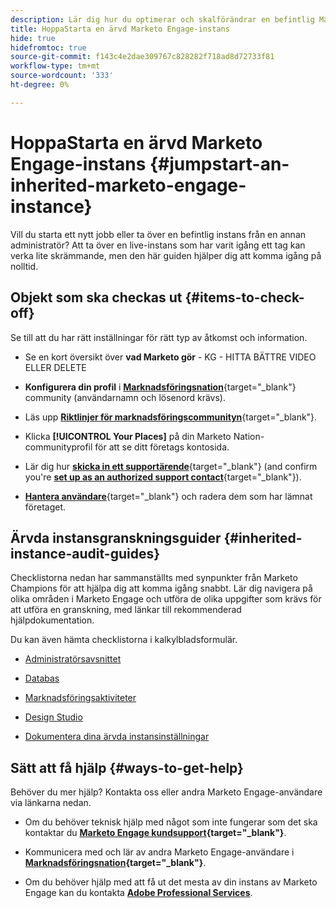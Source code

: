 ```yaml
---
description: Lär dig hur du optimerar och skalförändrar en befintlig Marketo Engage-instans som du har ärvt. Följ checklistan för att granska administratörsinställningar och upprätthålla databasens hygien.
title: HoppaStarta en ärvd Marketo Engage-instans
hide: true
hidefromtoc: true
source-git-commit: f143c4e2dae309767c828282f718ad8d72733f81
workflow-type: tm+mt
source-wordcount: '333'
ht-degree: 0%

---
```


# HoppaStarta en ärvd Marketo Engage-instans {#jumpstart-an-inherited-marketo-engage-instance}

Vill du starta ett nytt jobb eller ta över en befintlig instans från en annan administratör? Att ta över en live-instans som har varit igång ett tag kan verka lite skrämmande, men den här guiden hjälper dig att komma igång på nolltid.

## Objekt som ska checkas ut {#items-to-check-off}

Se till att du har rätt inställningar för rätt typ av åtkomst och information.

* Se en kort översikt över **vad Marketo gör** - KG - HITTA BÄTTRE VIDEO ELLER DELETE

* **Konfigurera din profil** i [**Marknadsföringsnation**](https://nation.marketo.com/){target="_blank"} community (användarnamn och lösenord krävs).

* Läs upp [**Riktlinjer för marknadsföringscommunityn**](https://nation.marketo.com/t5/community-guidelines/ct-p/community-guidelines){target="_blank"}.

* Klicka **[!UICONTROL Your Places]** på din Marketo Nation-communityprofil för att se ditt företags kontosida.

* Lär dig hur [**skicka in ett supportärende**](https://nation.marketo.com/t5/Knowledgebase/Submitting-a-Support-Case-to-Marketo-Support/ta-p/252201){target="_blank"} (and confirm you're [**set up as an authorized support contact**](https://nation.marketo.com/t5/Knowledgebase/Managing-Authorized-Support-Contacts/ta-p/254341){target="_blank"}).

* [**Hantera användare**](/help/marketo/product-docs/administration/users-and-roles/managing-marketo-users.md){target="_blank"} och radera dem som har lämnat företaget.

## Ärvda instansgranskningsguider {#inherited-instance-audit-guides}

Checklistorna nedan har sammanställts med synpunkter från Marketo Champions för att hjälpa dig att komma igång snabbt. Lär dig navigera på olika områden i Marketo Engage och utföra de olika uppgifter som krävs för att utföra en granskning, med länkar till rekommenderad hjälpdokumentation.

Du kan även hämta checklistorna i kalkylbladsformulär.

* [Administratörsavsnittet](/help/marketo/getting-started/inheriting-a-marketo-instance/new-inherit-doc-1.md)

* [Databas](/help/marketo/getting-started/inheriting-a-marketo-instance/new-inherit-doc-2.md)

* [Marknadsföringsaktiviteter](/help/marketo/getting-started/inheriting-a-marketo-instance/new-inherit-doc-3.md)

* [Design Studio](/help/marketo/getting-started/inheriting-a-marketo-instance/new-inherit-doc-4.md)

* [Dokumentera dina ärvda instansinställningar](/help/marketo/getting-started/inheriting-a-marketo-instance/new-inherit-doc-5.md)

## Sätt att få hjälp {#ways-to-get-help}

Behöver du mer hjälp? Kontakta oss eller andra Marketo Engage-användare via länkarna nedan.

* Om du behöver teknisk hjälp med något som inte fungerar som det ska kontaktar du **[Marketo Engage kundsupport](https://nation.marketo.com/t5/Support/ct-p/Support){target="_blank"}**.

* Kommunicera med och lär av andra Marketo Engage-användare i **[Marknadsföringsnation](https://nation.marketo.com/){target="_blank"}**.

* Om du behöver hjälp med att få ut det mesta av din instans av Marketo Engage kan du kontakta **[Adobe Professional Services](https://business.adobe.com/products/marketo/services-support.html)**.
